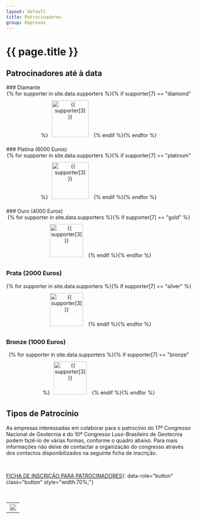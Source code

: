```yaml
---
layout: default
title: Patrocinadores
group: Empresas
---
```


# {{ page.title }}



## Patrocinadores até à data


<p>
<div class="ui-corner-all custom-corners">
<div class="ui-bar ui-bar-a" markdown="1">
### Diamante
</div>

<div class="ui-body ui-body-a" markdown="1">

<!-- Current Sponsors: -->

<div style="text-align: center;">
{% for supporter in site.data.supporters
%}{% if supporter[7] == "diamond"
%}<a href="{{ supporter[2] }}"><img src="{{ site.baseurl }}/images/sponsors/{{ supporter[1] }}" alt="{{ supporter[3] }}" style="height: 100px; margin: 10px" /></a>
{% endif
%}{% endfor %}
</div>
</div>
</div>
</p>



<p>
<div class="ui-corner-all custom-corners">
<div class="ui-bar ui-bar-a" markdown="1">
### Platina (6000 Euros)
</div>

<div class="ui-body ui-body-a" markdown="1">

<!-- Current Sponsors: -->

<div style="text-align: center;">
{% for supporter in site.data.supporters
%}{% if supporter[7] == "platinum"
%}<a href="{{ supporter[2] }}"><img src="{{ site.baseurl }}/images/sponsors/{{ supporter[1] }}" alt="{{ supporter[3] }}" style="height: 100px; margin: 10px" /></a>
{% endif
%}{% endfor %}
</div>
</div>
</div>

</p>


<p>
<div class="ui-corner-all custom-corners">
<div class="ui-bar ui-bar-a" markdown="1">
### Ouro (4000 Euros)
</div>

<div class="ui-body ui-body-a" markdown="1">


<div style="text-align: center;">
{% for supporter in site.data.supporters
%}{% if supporter[7] == "gold"
%}<a href="{{ supporter[2] }}"><img src="{{ site.baseurl }}/images/sponsors/{{ supporter[1] }}" alt="{{ supporter[3] }}" style="height: 90px; margin: 10px" /></a>
{% endif
%}{% endfor %}
</div>
</div>
</div>

</p>

<!-- Current Sponsors: -->

<p>
<div class="ui-corner-all custom-corners">
<div class="ui-bar ui-bar-a" markdown="1">



### Prata (2000 Euros)

</div>

<div class="ui-body ui-body-a" markdown="1">


<div style="text-align: center;">
{% for supporter in site.data.supporters
%}{% if supporter[7] == "silver"
%}<a href="{{ supporter[2] }}"><img src="{{ site.baseurl }}/images/sponsors/{{ supporter[1] }}" alt="{{ supporter[3] }}" style="height: 90px; margin: 10px" /></a>
{% endif
%}{% endfor %}
</div>
</div>
</div>

</p>

<!-- Current Sponsors: -->

<p>
<div class="ui-corner-all custom-corners">
<div class="ui-bar ui-bar-a" markdown="1">


### Bronze (1000 Euros)

</div>

<div class="ui-body ui-body-a" markdown="1">

<div style="text-align: center;">
{% for supporter in site.data.supporters
%}{% if supporter[7] == "bronze"
%}<a href="{{ supporter[2] }}"><img src="{{ site.baseurl }}/images/sponsors/{{ supporter[1] }}" alt="{{ supporter[3] }}" style="height: 90px; margin: 10px" /></a>
{% endif
%}{% endfor %}
</div>
</div>
</div>

</p>


## Tipos de Patrocínio

As empresas interessadas em colaborar para o patrocínio do 17º Congresso Nacional de Geotecnia e do 
10º Congresso Luso-Brasileiro de Geotecnia podem fazê-lo de várias formas, conforme o quadro abaixo. 
Para mais informações não deixe de contactar a organização do congresso através dos contactos disponibilizados na seguinte ficha de inscrição.

<br>

[FICHA DE INSCRIÇÃO PARA PATROCINADORES](https://drive.google.com/file/d/1oKO0LfEmVQsH6BSHNjeiUsZtFlfL3AgH/view?usp=sharing){: data-role="button" class="button" style="width:70%;"}

<br>


<table class="table">
  <tbody>
    <tr>
      <td align="center"> <img src="{{site.baseurl}}/images/sponsors/beneficios_gerais.PNG" style="width:95%; max-width:800px" title="" alt=""> </td>
    </tr> 
  </tbody>
</table>
 

<br>